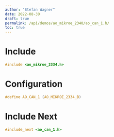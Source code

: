 ```yaml
---
author: "Stefan Wagner"
date: 2022-08-30
draft: true
permalink: /api/demos/ao_mikroe_2340/ao_can_1.h/
toc: true
---
```


# Include

```c
#include <ao_mikroe_2334.h>
```

# Configuration

```c
#define AO_CAN_1 (AO_MIKROE_2334_B)
```

# Include Next

```c
#include_next <ao_can_1.h>
```
